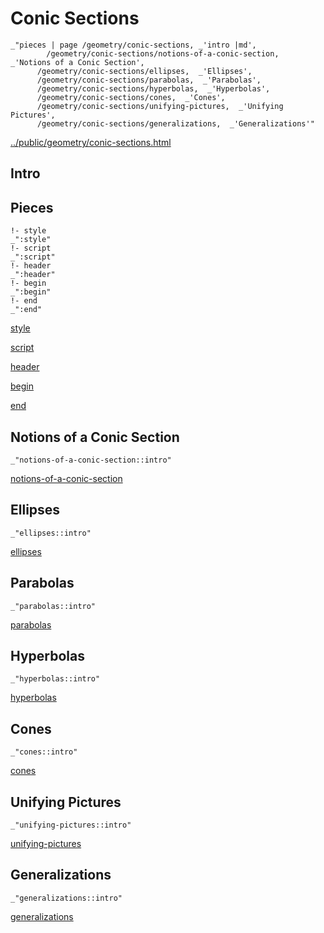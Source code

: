 # Conic Sections

    _"pieces | page /geometry/conic-sections, _'intro |md',
            /geometry/conic-sections/notions-of-a-conic-section,  _'Notions of a Conic Section',
          /geometry/conic-sections/ellipses,  _'Ellipses',
          /geometry/conic-sections/parabolas,  _'Parabolas',
          /geometry/conic-sections/hyperbolas,  _'Hyperbolas',
          /geometry/conic-sections/cones,  _'Cones',
          /geometry/conic-sections/unifying-pictures,  _'Unifying Pictures',
          /geometry/conic-sections/generalizations,  _'Generalizations'"

[../public/geometry/conic-sections.html](# "save:")


## Intro

## Pieces

    !- style
    _":style"
    !- script
    _":script"
    !- header
    _":header"
    !- begin
    _":begin"
    !- end
    _":end"

[style]() 

[script]()

[header]()

[begin]()

[end]()

## Notions of a Conic Section

    _"notions-of-a-conic-section::intro"


[notions-of-a-conic-section](pages/geometry_conic-sections_notions-of-a-conic-section.md "load:")

## Ellipses

    _"ellipses::intro"


[ellipses](pages/geometry_conic-sections_ellipses.md "load:")

## Parabolas

    _"parabolas::intro"


[parabolas](pages/geometry_conic-sections_parabolas.md "load:")

## Hyperbolas

    _"hyperbolas::intro"


[hyperbolas](pages/geometry_conic-sections_hyperbolas.md "load:")

## Cones

    _"cones::intro"


[cones](pages/geometry_conic-sections_cones.md "load:")

## Unifying Pictures

    _"unifying-pictures::intro"


[unifying-pictures](pages/geometry_conic-sections_unifying-pictures.md "load:")

## Generalizations

    _"generalizations::intro"


[generalizations](pages/geometry_conic-sections_generalizations.md "load:")